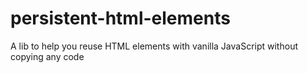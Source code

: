 # persistent-html-elements
A lib to help you reuse HTML elements with vanilla JavaScript without copying any code
